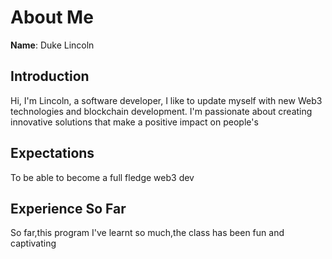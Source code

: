 # About Me

**Name**: Duke Lincoln

## Introduction
Hi, I'm Lincoln, a software developer, I like to update myself with new Web3 technologies and blockchain development. I'm passionate about creating innovative solutions that make a positive impact on people's

## Expectations
To be able to become a full fledge web3 dev

## Experience So Far
So far,this program I've learnt so much,the class has been fun and captivating